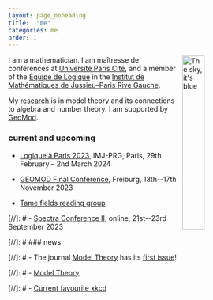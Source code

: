 ```yaml
---
layout: page_noheading
title:  "me"
categories: me
order: 1
---
```


<a href="/IMAGES/sky.jpg"><img src="/IMAGES/sky.jpg" alt="The sky, it's blue" title="The sky, it's blue" align="right" width="30%"></a>
I am a mathematician.
I am maîtresse de conférences
at [Université Paris Cité][UPC], and a member of the [Équipe de Logique][LM] in the [Institut de Mathématiques de Jussieu–Paris Rive Gauche][IMJ-PRG].

My [research][research] is in model theory and its connections to algebra and number theory.
I am supported by [GeoMod][GeoMod].

<!--
<a href="./seine2.jpg"><img src="/seine.jpg" alt="The river Seine" width="100%" style="display:block; margin-left: auto; margin-right: auto;"></a>
-->


### current and upcoming

- <a class="linkdebugmain" href="./logiqueaparis.html">Logique à Paris 2023</a>, IMJ-PRG, Paris, 29th February &ndash; 2nd March 2024

- [GEOMOD Final Conference](https://fgallinaro.github.io/geomod-conference.github.io/), Freiburg, 13th--17th November 2023

- [Tame fields reading group](https://www.uni-muenster.de/IVV5WS/WebHop/user/sramello/tame/)

[//]: # - [Spectra Conference II](http://lgbtmath.org/), online, 21st--23rd September 2023


[//]: # ### news

[//]: # - The journal [Model Theory][Model Theory] has its [first issue][first issue]!

[//]: # - [Model Theory](https://msp.org/mt)

[//]: # - [Current favourite xkcd](https://xkcd.com/2668/)

[research]: research.html
[teaching]: teaching.html
[smorgasbord]: smorgasbord.html
[contact]: /contact.html
[UPC]:	https://u-paris.fr/
[IMJ-PRG]: https://www.imj-prg.fr/
[LM]:	https://www.imj-prg.fr/lm/
[GeoMod]: https://home.mathematik.uni-freiburg.de/palacin/GeoMod/
[JSL]:	https://msp.org/mt/
[Model Theory]:	https://msp.org/mt/
[first issue]: https://msp.org/mt/2022/1-1/index.xhtml

